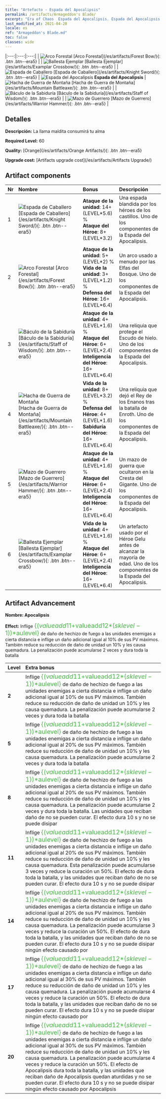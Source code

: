 ```yaml
---
title: "Artefacto - Espada del Apocalipsis"
permalink: /artifacts/Armageddon's Blade/
excerpt: "Era of Chaos  Espada del Apocalipsis. Espada del Apocalipsis La llama maldita consumirá tu alma"
last_modified_at: 2021-04-28
locale: es
ref: "Armageddon's Blade.md"
toc: false
classes: wide
---
```


  |:---:|:---:|:---:| 
  | ![Arco Forestal](/images/t/artifact_40442.png) [Arco Forestal](/es/artifacts/Forest Bow/){: .btn .btn--era5} |   | ![Ballesta Ejemplar](/images/t/artifact_40446.png) [Ballesta Ejemplar](/es/artifacts/Examplar Crossbow/){: .btn .btn--era5} | 
  | ![Espada de Caballero](/images/t/artifact_40441.png) [Espada de Caballero](/es/artifacts/Knight Sword/){: .btn .btn--era5} | ![Espada del Apocalipsis](/images/t/icon_artifact_44.png) **Espada del Apocalipsis** | ![Hacha de Guerra de Montaña](/images/t/artifact_40444.png) [Hacha de Guerra de Montaña](/es/artifacts/Mountain Battleaxe/){: .btn .btn--era5} | 
  | ![Báculo de la Sabiduría](/images/t/artifact_40443.png) [Báculo de la Sabiduría](/es/artifacts/Staff of Wisdom/){: .btn .btn--era5} |   | ![Mazo de Guerrero](/images/t/artifact_40445.png) [Mazo de Guerrero](/es/artifacts/Warrior Hammer/){: .btn .btn--era5} | 


## Detalles

 **Descripción:** La llama maldita consumirá tu alma

 **Required Level:** 60

 **Quality:** [Orange](/es/artifacts/Orange Artifacts/){: .btn .btn--era5}

 **Upgrade cost:** [Artifacts upgrade cost](/es/artifacts/Artifacts Upgrade/)



## Artifact components

  | Nr |    Nombre    |   Bonus | Descripción | 
  |:---|:-----------|:--------|:------------| 
  | 1 | ![Espada de Caballero](/images/t/artifact_40441.png) [Espada de Caballero](/es/artifacts/Knight Sword/){: .btn .btn--era5} | **Ataque de la unidad**: 14+(LEVEL\*5.6) %<br/>**Ataque del Héroe**: 8+(LEVEL\*3.2) | Una espada blandida por los héroes de los castillos. Uno de los componentes de la Espada del Apocalipsis. | 
  | 2 | ![Arco Forestal](/images/t/artifact_40442.png) [Arco Forestal](/es/artifacts/Forest Bow/){: .btn .btn--era5} | **Ataque de la unidad**: 5+(LEVEL\*2) %<br/>**Vida de la unidad**: 3+(LEVEL\*1.2) %<br/>**Defensa del Héroe**: 16+(LEVEL\*6.4) | Un arco usado a menudo por las Elfas del Bosque. Uno de los componentes de la Espada del Apocalipsis. | 
  | 3 | ![Báculo de la Sabiduría](/images/t/artifact_40443.png) [Báculo de la Sabiduría](/es/artifacts/Staff of Wisdom/){: .btn .btn--era5} | **Ataque de la unidad**: 4+(LEVEL\*1.6) %<br/>**Ataque del Héroe**: 6+(LEVEL\*2.4)<br/>**Inteligencia del Héroe**: 16+(LEVEL\*6.4) | Una reliquia que protege el Escudo de hielo. Uno de los componentes de la Espada del Apocalipsis. | 
  | 4 | ![Hacha de Guerra de Montaña](/images/t/artifact_40444.png) [Hacha de Guerra de Montaña](/es/artifacts/Mountain Battleaxe/){: .btn .btn--era5} | **Vida de la unidad**: 8+(LEVEL\*3.2) %<br/>**Defensa del Héroe**: 4+(LEVEL\*1.6)<br/>**Sabiduría del Héroe**: 16+(LEVEL\*6.4) | Una reliquia que dejó el Rey de los Enanos tras la batalla de Enroth. Uno de los componentes de la Espada del Apocalipsis. | 
  | 5 | ![Mazo de Guerrero](/images/t/artifact_40445.png) [Mazo de Guerrero](/es/artifacts/Warrior Hammer/){: .btn .btn--era5} | **Ataque de la unidad**: 4+(LEVEL\*1.6) %<br/>**Ataque del Héroe**: 6+(LEVEL\*2.4)<br/>**Inteligencia del Héroe**: 16+(LEVEL\*6.4) | Un mazo de guerra que ocultaron en la Cresta del Gigante. Uno de los componentes de la Espada del Apocalipsis. | 
  | 6 | ![Ballesta Ejemplar](/images/t/artifact_40446.png) [Ballesta Ejemplar](/es/artifacts/Examplar Crossbow/){: .btn .btn--era5} | **Vida de la unidad**: 4+(LEVEL\*1.6) %<br/>**Ataque del Héroe**: 6+(LEVEL\*2.4)<br/>**Inteligencia del Héroe**: 16+(LEVEL\*6.4) | Un artefacto usado por el Héroe Gelu antes de alcanzar la mayoría de edad. Uno de los componentes de la Espada del Apocalipsis. | 


## Artifact Advancement

 **Nombre: Apocalipsis**

 **Effect:** Inflige <span style="color: #48b946;font-size:20px">{($valueadd11+$valueadd12*($sklevel-1))*$aulevel}</span> de daño de hechizo de fuego a las unidades enemigas a cierta distancia e inflige un daño adicional igual al 10% de sus PV máximos. También reduce su reducción de daño de unidad un 10% y les causa quemadura. La penalización puede acumularse 2 veces y dura toda la batalla

  |  Level  |    Extra bonus  | 
  |:--------|:----------------| 
  | **2** | Inflige <span style="color: #48b946;font-size:20px">{($valueadd11+$valueadd12*($sklevel-1))*$aulevel}</span> de daño de hechizo de fuego a las unidades enemigas a cierta distancia e inflige un daño adicional igual al 10% de sus PV máximos. También reduce su reducción de daño de unidad un 10% y les causa quemadura. La penalización puede acumularse 2 veces y dura toda la batalla | 
  | **5** | Inflige <span style="color: #48b946;font-size:20px">{($valueadd11+$valueadd12*($sklevel-1))*$aulevel}</span> de daño de hechizo de fuego a las unidades enemigas a cierta distancia e inflige un daño adicional igual al 20% de sus PV máximos. También reduce su reducción de daño de unidad un 10% y les causa quemadura. La penalización puede acumularse 2 veces y dura toda la batalla | 
  | **8** | Inflige <span style="color: #48b946;font-size:20px">{($valueadd11+$valueadd12*($sklevel-1))*$aulevel}</span> de daño de hechizo de fuego a las unidades enemigas a cierta distancia e inflige un daño adicional igual al 20% de sus PV máximos. También reduce su reducción de daño de unidad un 10% y les causa quemadura. La penalización puede acumularse 2 veces y dura toda la batalla. Las unidades que reciban daño de <Apocalipsis> no se pueden curar. El efecto dura 10 s y no se puede disipar | 
  | **11** | Inflige <span style="color: #48b946;font-size:20px">{($valueadd11+$valueadd12*($sklevel-1))*$aulevel}</span> de daño de hechizo de fuego a las unidades enemigas a cierta distancia e inflige un daño adicional igual al 20% de sus PV máximos. También reduce su reducción de daño de unidad un 10% y les causa quemadura. Esta penalización puede acumularse 3 veces y reduce la curación un 50%. El efecto de <Apocalipsis> dura toda la batalla, y las unidades que reciban daño de <Apocalipsis> no se pueden curar. El efecto dura 10 s y no se puede disipar | 
  | **14** | Inflige <span style="color: #48b946;font-size:20px">{($valueadd11+$valueadd12*($sklevel-1))*$aulevel}</span> de daño de hechizo de fuego a las unidades enemigas a cierta distancia e inflige un daño adicional igual al 20% de sus PV máximos. También reduce su reducción de daño de unidad un 10% y les causa quemadura. La penalización puede acumularse 3 veces y reduce la curación un 50%. El efecto de <Apocalipsis> dura toda la batalla, y las unidades que reciban daño de <Apocalipsis> no se pueden curar. El efecto dura 10 s y no se puede disipar ningún efecto causado por <Apocalipsis> | 
  | **17** | Inflige <span style="color: #48b946;font-size:20px">{($valueadd11+$valueadd12*($sklevel-1))*$aulevel}</span> de daño de hechizo de fuego a las unidades enemigas a cierta distancia e inflige un daño adicional igual al 30% de sus PV máximos. También reduce su reducción de daño de unidad un 10% y les causa quemadura. La penalización puede acumularse 4 veces y reduce la curación un 50%. El efecto de <Apocalipsis> dura toda la batalla, y las unidades que reciban daño de <Apocalipsis> no se pueden curar. El efecto dura 10 s y no se puede disipar ningún efecto causado por <Apocalipsis> | 
  | **20** | Inflige <span style="color: #48b946;font-size:20px">{($valueadd11+$valueadd12*($sklevel-1))*$aulevel}</span> de daño de hechizo de fuego a las unidades enemigas a cierta distancia e inflige un daño adicional igual al 30% de sus PV máximos. También reduce su reducción de daño de unidad un 10% y les causa quemadura. La penalización puede acumularse 4 veces y reduce la curación un 50%. El efecto de Apocalipsis dura toda la batalla, y las unidades que reciban daño de Apocalipsis quedan aturdidas y no se pueden curar. El efecto dura 10 s y no se puede disipar ningún efecto causado por Apocalipsis | 
